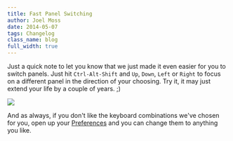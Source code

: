 ```yaml
---
title: Fast Panel Switching
author: Joel Moss
date: 2014-05-07
tags: Changelog
class_name: blog
full_width: true
---
```


Just a quick note to let you know that we just made it even easier for you to switch panels. Just hit `Ctrl-Alt-Shift` and `Up`, `Down`, `Left` or `Right` to focus on a different panel in the direction of your choosing. Try it, it may just extend your life by a couple of years. ;)

![](home/screens/panels.png)

And as always, if you don't like the keyboard combinations we've chosen for you, open up your [Preferences](https://codio.com/s/docs/ide/code-editor/kb-shortcuts/) and you can change them to anything you like.

